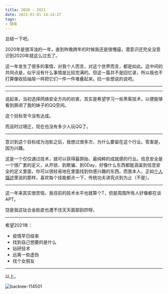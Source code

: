 ```yaml
---
title: 2020 - 2021
date: 2021-01-01 14:14:27
tags:
- 随笔
---
```


总结一下吧。

2020年是很浑浊的一年，直到昨晚跨年的时候我还是很懵逼，潜意识还完全没意识到2020年就这么过去了。

这一年发生了很多的事情，对我个人而言，对这个世界而言，都是如此。这中间的共同点是，似乎没有什么事情是比较完满的。但这一篇并不是回忆录，所以我也不打算像收拾抽屉一样把它们一件一件堆叠起来。捡一些想说的说吧。

------

[//]:<作为一个信息安全从业人员，白帽黑客，我对这个行业是稍稍有些想法的。其近一二年，很多人都变得越来越浮躁。最近又出现了什么APT攻击事件、哪家又发了某某组织的报告、哪个公司又被供应链打击了，一谈到此类话题，就会看到有人侃侃而谈两眼放光如数家珍，仿佛这些东西都是他们自己的一样。咱还是先把Shell弹明白了再说吧。与此同时，一些纯技术宅的群组里面，似乎古井无波，好像所有人都不知道这些事情一样。沙雕网友们依然在讨论一些技术问题，简单的，复杂的，偶尔发一些沙雕图片，实话讲我很喜欢这种感觉。一步一步走，积跬步以至千里，积小流以成江海。汤师爷说得好，步子迈大了，咔，容易扯着蛋。>

--------

说起来，当初选择网络安全方向的初衷，其实是希望学习一些黑客技术，以便能够看到屏闭了我的妹子的QQ空间。

这个目标至今没有达成。

而且时过境迁，现在也没有多少人玩QQ了。

----

意识到这个目标成为泡影之后，我想过很多次，为什么要留在这个行业。答案是，因为兴趣。

这是一个仅仅通过技术，就可以获得最原始、最纯粹的成就感的行业。信息安全是一个很广袤的定义，从开锁、到欺骗、到0Day，好像什么东西都能涵盖到信息安全的定义里面，你可以很轻易地在里面找到你感兴趣的东西。而我本人，正如[个人描述](https://7mitu.github.io/about/)里说的那样，喜欢每个技能都点一下，传统功夫讲究点到为止（不是）。

----

这一年来其实很苦恼，我目前的技术水平也就算个T，但是周围所有人好像都在谈APT。

饶是我这钛合金脸皮也遭不住天天面部刮痧呀。

----

希望2021年：

- 疫情早日结束
- 找到自己想要的是什么
- 钻研技术
- 远离一些虚伪
- 找个女朋友

----

以上。

![backiee-114501](backiee-114501.jpg)